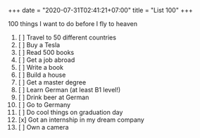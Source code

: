 
+++
date = "2020-07-31T02:41:21+07:00"
title = "List 100"
+++

100 things I want to do before I fly to heaven


1. [ ] Travel to 50 different countries
2. [ ] Buy a Tesla
3. [ ] Read 500 books
4. [ ] Get a job abroad
5. [ ] Write a book
6. [ ] Build a house
7. [ ] Get a master degree
8. [ ] Learn German (at least B1 level!)
9. [ ] Drink beer at German
10. [ ] Go to Germany
11. [ ] Do cool things on graduation day
12. [x] Got an internship in my dream company
13. [ ] Own a camera